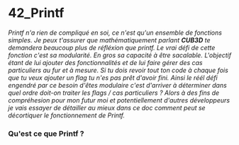 # 42_Printf

*Printf n'a rien de compliqué en soi, ce n'est qu'un ensemble de fonctions simples. Je peux t'assurer que mathématiquement parlant **CUB3D** te demandera beaucoup plus de réfléxion que printf. Le vrai défi de cette fonction c'est sa modularité. En gros sa capacité à être sacalable. L'objectif étant de lui ajouter des fonctionnalités et de lui faire gérer des cas particuliers au fur et à mesure. Si tu dois revoir tout ton code à chaque fois que tu veux ajouter un flag tu n'es pas prêt d'avoir fini. Ainsi le réél défi engendré par ce besoin d'êtes modulaire c'est d'arriver à déterminer dans quel ordre doit-on traiter les flags / cas particuliers ? Alors à des fins de compréhesion pour mon futur moi et potentiellement d'autres développeurs je vais essayer de détailler au mieux dans ce doc comment peut se décortiquer le fonctionnement de Printf.*

### Qu'est ce que Printf ?